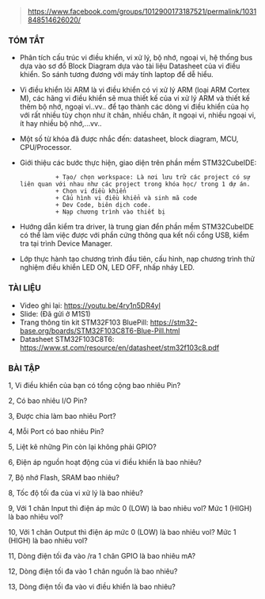 > https://www.facebook.com/groups/1012900173187521/permalink/1031848514626020/

### TÓM TẮT
- Phân tích cấu trúc vi điều khiển, vi xử lý, bộ nhớ, ngoại vi, hệ thống bus dựa vào sơ đồ Block Diagram dựa vào tài liệu Datasheet của vi điều khiển. So sánh tương đương với máy tính laptop để dễ hiểu.
- Vi điều khiển lõi ARM là vi điều khiển có vi xử lý ARM (loại ARM Cortex M), các hãng vi điều khiển sẽ mua thiết kế của vi xử lý ARM và thiết kế thêm bộ nhớ, ngoại vi..vv.. để tạo thành các dòng vi điều khiển của họ với rất nhiều tùy chọn như ít chân, nhiều chân, ít ngoại vi, nhiều ngoại vi, ít hay nhiều bộ nhớ,...vv..
- Một số từ khóa đã được nhắc đến: datasheet, block diagram, MCU, CPU/Processor.
- Giới thiệu các bước thực hiện, giao diện trên phần mềm STM32CubeIDE:
  
                + Tạo/ chọn workspace: Là nơi lưu trữ các project có sự liên quan với nhau như các project trong khóa học/ trong 1 dự án.
                + Chọn vi điều khiển
                + Cấu hình vi điều khiển và sinh mã code
                + Dev Code, biên dịch code.
                + Nạp chương trình vào thiết bị
  
- Hướng dẫn kiểm tra driver, là trung gian đển phần mềm STM32CubeIDE có thể làm việc được với phần cứng thông qua kết nối cổng USB, kiểm tra tại trình Device Manager.
- Lớp thực hành tạo chương trình đầu tiên, cấu hình, nạp chương trình thử nghiệm điều khiển LED ON, LED OFF, nhấp nháy LED.

### TÀI LIỆU
- Video ghi lại: https://youtu.be/4ry1n5DR4yI
- Slide: (Đã gửi ở M1S1)
- Trang thông tin kit STM32F103 BluePill: https://stm32-base.org/boards/STM32F103C8T6-Blue-Pill.html
- Datasheet STM32F103C8T6: https://www.st.com/resource/en/datasheet/stm32f103c8.pdf

### BÀI TẬP
1, Vi điều khiển của bạn có tổng cộng bao nhiêu Pin?

2, Có bao nhiêu I/O Pin?

3, Được chia làm bao nhiêu Port?

4, Mỗi Port có bao nhiêu Pin?

5, Liệt kê những Pin còn lại không phải GPIO?

6, Điện áp nguồn hoạt động của vi điều khiển là bao nhiêu?

7, Bộ nhớ Flash, SRAM bao nhiêu?

8, Tốc độ tối đa của vi xử lý là bao nhiêu?

9, Với 1 chân Input thì điện áp mức 0 (LOW) là bao nhiêu vol? Mức 1 (HIGH) là bao nhiêu vol?

10, Với 1 chân Output thì điện áp mức 0 (LOW) là bao nhiêu vol? Mức 1 (HIGH) là bao nhiêu vol?

11, Dòng điện tối đa vào /ra 1 chân GPIO là bao nhiêu mA?

12, Dòng điện tối đa vào 1 chân nguồn là bao nhiêu?

13, Dòng điện tối đa vào vi điều khiển là bao nhiêu?
